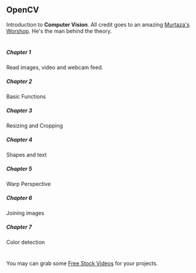 ## OpenCV
Introduction to **Computer Vision**.
All credit goes to an amazing [Murtaza's Worshop](https://www.instagram.com/murtazasworkshop/). He's the man behind the theory. 
#
##### Chapter 1
Read images, video and webcam feed.
##### Chapter 2
Basic Functions
##### Chapter 3
Resizing and Cropping
##### Chapter 4
Shapes and text
##### Chapter 5
Warp Perspective
##### Chapter 6
Joining images
##### Chapter 7
Color detection
#
You may can grab some [Free Stock Videos](https://www.pexels.com/videos/) for your projects. 
